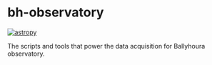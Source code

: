 bh-observatory
==============
[![astropy](http://img.shields.io/badge/powered%20by-AstroPy-orange.svg?style=flat)](http://www.astropy.org/)

The scripts and tools that power the data acquisition for Ballyhoura observatory.
